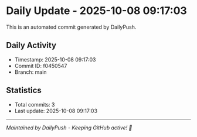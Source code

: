 # Daily Update - 2025-10-08 09:17:03

This is an automated commit generated by DailyPush.

## Daily Activity
- Timestamp: 2025-10-08 09:17:03
- Commit ID: f0450547
- Branch: main

## Statistics
- Total commits: 3
- Last update: 2025-10-08 09:17:03

---
*Maintained by DailyPush - Keeping GitHub active! 🚀*
